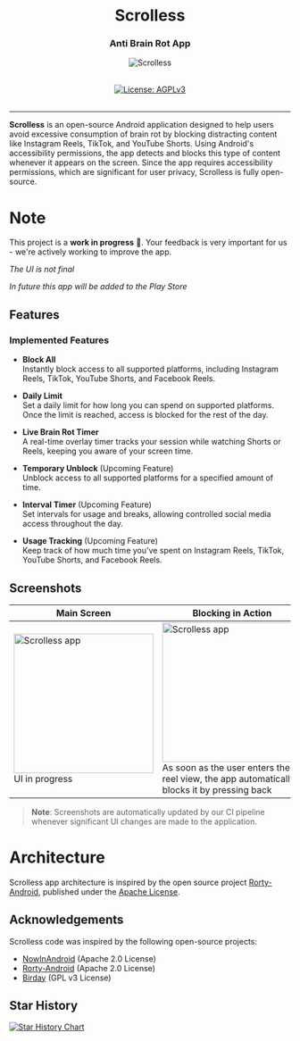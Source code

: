 <h1 align="center">Scrolless</h1>
<h3 align="center">Anti Brain Rot App</h3>

<p align="center"><img src="art/applogo.png" alt="Scrolless"></p>
<p align="center"> 
  <br/>  
  <a href="https://opensource.org/license/gpl-3"><img src="https://img.shields.io/badge/License-GPL_3.0-blue.svg?color=3F51B5&style=for-the-badge&label=License&logoColor=000000&labelColor=ececec" alt="License: AGPLv3"></a>
  <br/>  
  <br/>   
</p>

<!--
<a href="https://play.google.com/store/apps/details?id=TODO"><img src="https://play.google.com/intl/en_us/badges/static/images/badges/en_badge_web_generic.png" height="70"></a>
-->

---

**Scrolless** is an open-source Android application designed to help users avoid excessive consumption of brain rot by blocking distracting content like Instagram Reels, TikTok, and YouTube Shorts. Using Android's accessibility permissions, the app detects and blocks this type of content whenever it appears on the screen.
Since the app requires accessibility permissions, which are significant for user privacy, Scrolless is fully open-source.

# Note

This project is a **work in progress** 🚧. 
Your feedback is very important for us - we're actively working to improve the app.

*The UI is not final*

*In future this app will be added to the Play Store*

## Features

### Implemented Features
- **Block All**  
  Instantly block access to all supported platforms, including Instagram Reels, TikTok, YouTube Shorts, and Facebook Reels.

- **Daily Limit**  
  Set a daily limit for how long you can spend on supported platforms. Once the limit is reached, access is blocked for the rest of the day.

- **Live Brain Rot Timer**  
  A real-time overlay timer tracks your session while watching Shorts or Reels, keeping you aware of your screen time.

- **Temporary Unblock**  (Upcoming Feature)   
  Unblock access to all supported platforms for a specified amount of time.

- **Interval Timer**  (Upcoming Feature)  
  Set intervals for usage and breaks, allowing controlled social media access throughout the day.

- **Usage Tracking**  (Upcoming Feature)  
  Keep track of how much time you've spent on Instagram Reels, TikTok, YouTube Shorts, and Facebook Reels.

## Screenshots

| Main Screen | Blocking in Action                                                                                                                                                  |
|-------------|---------------------------------------------------------------------------------------------------------------------------------------------------------------------|
| <img src="art/scrollessapp.png" alt="Scrolless app" width="250"> <br> UI in progress | <img src="art/block_in_action.gif" alt="Scrolless app" width="250"> <br> As soon as the user enters the reel view, the app automatically blocks it by pressing back |

> **Note**: Screenshots are automatically updated by our CI pipeline whenever significant UI changes are made to the application.

# Architecture

Scrolless app architecture is inspired by the open source project [Rorty-Android](https://github.com/developersancho/Rorty.Android/), published under the [Apache License](https://github.com/developersancho/Rorty.Android/blob/main/LICENSE).

## Acknowledgements

Scrolless code was inspired by the following open-source projects:

- [NowInAndroid](https://github.com/android/nowinandroid/) (Apache 2.0 License)
- [Rorty-Android](https://github.com/developersancho/Rorty.Android) (Apache 2.0 License)
- [Birday](https://github.com/m-i-n-a-r/birday) (GPL v3 License)


## Star History

[![Star History Chart](https://api.star-history.com/svg?repos=DuarteBarbosaPT/Scrolless&type=Date)](https://star-history.com/#DuarteBarbosaPT/Scrolless&Date)
